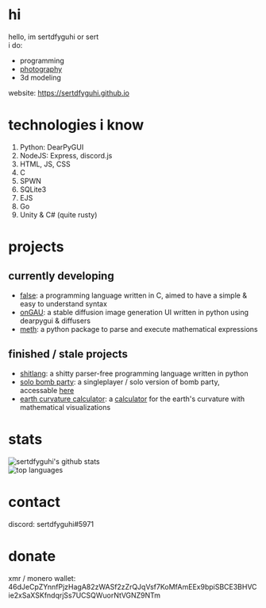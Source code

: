 # hi
hello, im sertdfyguhi or sert  
i do:
- programming
- [photography](https://sertdfyguhi.github.io/photography.html)  
- 3d modeling

website: https://sertdfyguhi.github.io

# technologies i know
1. Python: DearPyGUI
2. NodeJS: Express, discord.js
3. HTML, JS, CSS
4. C
5. SPWN
6. SQLite3
7. EJS
8. Go
9. Unity & C# (quite rusty)

# projects
## currently developing
- [false](https://github.com/sertdfyguhi/false): a programming language written in C, aimed to have a simple & easy to understand syntax
- [onGAU](https://github.com/sertdfyguhi/onGAU): a stable diffusion image generation UI written in python using dearpygui & diffusers
- [meth](https://github.com/sertdfyguhi/meth): a python package to parse and execute mathematical expressions

## finished / stale projects
- [shitlang](https://github.com/sertdfyguhi/shitlang): a shitty parser-free programming language written in python
- [solo bomb party](https://sertdfyguhi.github.io/solo-bomb-party): a singleplayer / solo version of bomb party, accessable [here](https://sertdfyguhi.github.io/solo-bomb-party)
- [earth curvature calculator](https://github.com/sertdfyguhi/earth-curvature): a [calculator](https://sertdfyguhi.github.io/earth-curvature) for the earth's curvature with mathematical visualizations
<!-- - [spck](https://github.com/sertdfyguhi/spck-server): an old, unfinished package manager for [SPWN](https://github.com/Spu7Nix/SPWN-language) -->

# stats
![sertdfyguhi's github stats](https://github-readme-stats.vercel.app/api?username=sertdfyguhi&show_icons=true&theme=dracula)  
![top languages](https://github-readme-stats.vercel.app/api/top-langs?username=sertdfyguhi&layout=compact&theme=dracula)  

# contact
discord: sertdfyguhi#5971

# donate
xmr / monero wallet: 46dJeCpZYnnfPjzHagA82zWASf2zZrQJqVsf7KoMfAmEEx9bpiSBCE3BHVCie2xSaXSKfndqrjSs7UCSQWuorNtVGNZ9NTm

